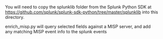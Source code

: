 You will need to copy the splunklib folder from the Splunk Python SDK at https://github.com/splunk/splunk-sdk-python/tree/master/splunklib into this directory. 

enrich_misp.py will query selected fields against a MISP server, and add any matching MISP event info to the splunk events
